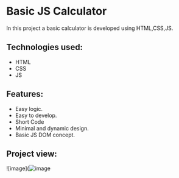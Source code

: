 # Basic JS Calculator
In this project a basic calculator is developed using HTML,CSS,JS.

## Technologies used:

  * HTML
  * CSS
  * JS

## Features:

  * Easy logic.
  * Easy to develop.
  * Short Code
  * Minimal and dynamic design.
  * Basic JS DOM concept.

## Project view: 
![image](![image](https://github.com/user-attachments/assets/b1ee2e15-89cb-4a1a-a300-a24eae0a1e46)


